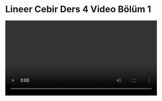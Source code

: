 # Lineer Cebir Ders 4 Video Bölüm 1

<video width="95%" controls>
    <source src="https://drive.google.com/uc?export=view&id=1T13W40LPF2oIqsl18_POjR2h2YFer9fe" type='video/mp4'>
</video>


